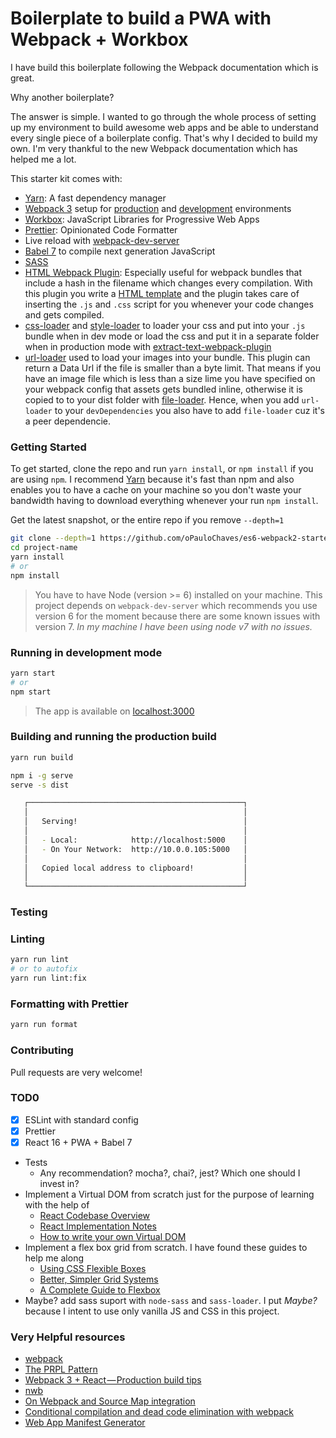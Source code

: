 # Boilerplate to build a PWA with Webpack + Workbox

I have build this boilerplate following the Webpack documentation which is great.

Why another boilerplate?

The answer is simple. I wanted to go through the whole process of setting up my environment to build
awesome web apps and be able to understand every single piece of a boilerplate config. That's why I
decided to build my own. I'm very thankful to the new Webpack documentation which has helped me a lot.

This starter kit comes with:

- [Yarn](https://yarnpkg.com/): A fast dependency manager
- [Webpack 3](https://webpack.js.org) setup for [production](./config/webpack.prod.js) and [development](./config/webpack.dev.js) environments
- [Workbox](https://workboxjs.org/): JavaScript Libraries for Progressive Web Apps
- [Prettier](https://github.com/prettier/prettier): Opinionated Code Formatter
- Live reload with [webpack-dev-server](https://github.com/webpack/webpack-dev-server)
- [Babel 7](https://babeljs.io/) to compile next generation JavaScript
- [SASS](http://sass-lang.com/)
- [HTML Webpack Plugin](https://github.com/ampedandwired/html-webpack-plugin): Especially useful for webpack bundles that include a hash in the filename which changes every compilation. With this plugin you write a [HTML template](./src/index.html) and the plugin takes care of inserting the `.js` and `.css` script for you whenever your code changes and gets compiled.
- [css-loader](https://github.com/webpack/css-loader) and [style-loader](https://github.com/webpack/style-loader) to loader your css and put into your `.js` bundle when in dev mode or load the css and put it in a separate folder when in production mode with [extract-text-webpack-plugin](https://github.com/webpack/extract-text-webpack-plugin)
- [url-loader](https://github.com/webpack/url-loader) used to load your images into your bundle. This plugin can return a Data Url if the file is smaller than a byte limit. That means if you have an image file which is less than a size lime you have specified on your webpack config that assets gets bundled inline, otherwise it is copied to to your dist folder with [file-loader](https://github.com/webpack/file-loader). Hence, when you add `url-loader` to your `devDependencies` you also have to add `file-loader` cuz it's a peer dependencie.

### Getting Started

To get started, clone the repo and run `yarn install`, or `npm install` if you are using `npm`. I recommend [Yarn](https://yarnpkg.com/) because it's fast than npm and also enables you to have a cache on your machine so you don't waste your bandwidth having to download everything whenever your run `npm install`.

Get the latest snapshot, or the entire repo if you remove `--depth=1`
```sh
git clone --depth=1 https://github.com/oPauloChaves/es6-webpack2-starter.git project-name
cd project-name
yarn install
# or
npm install
```

> You have to have Node (version >= 6) installed on your machine. This project depends on `webpack-dev-server` which recommends you use version 6 for the moment because there are some known issues with version 7. *In my machine I have been using node v7 with no issues.*

### Running in development mode
```sh
yarn start
# or
npm start 
```

> The app is available on [localhost:3000](http://localhost:3000)

### Building and running the production build
```sh
yarn run build

npm i -g serve
serve -s dist

   ┌────────────────────────────────────────────────┐
   │                                                │
   │   Serving!                                     │
   │                                                │
   │   - Local:            http://localhost:5000    │
   │   - On Your Network:  http://10.0.0.105:5000   │
   │                                                │
   │   Copied local address to clipboard!           │
   │                                                │
   └────────────────────────────────────────────────┘
```

### Testing


### Linting

```sh
yarn run lint
# or to autofix
yarn run lint:fix
```

### Formatting with Prettier

```sh
yarn run format
```

### Contributing

Pull requests are very welcome!

### TOD0

- [X] ESLint with standard config
- [X] Prettier
- [X] React 16 + PWA + Babel 7
- Tests
  - Any recommendation? mocha?, chai?, jest? Which one should I invest in?
- Implement a Virtual DOM from scratch just for the purpose of learning with the help of
  - [React Codebase Overview](https://facebook.github.io/react/contributing/codebase-overview.html)
  - [React Implementation Notes](https://facebook.github.io/react/contributing/implementation-notes.html)
  - [How to write your own Virtual DOM](https://medium.com/@deathmood/how-to-write-your-own-virtual-dom-ee74acc13060)
- Implement a flex box grid from scratch. I have found these guides to help me along
  - [Using CSS Flexible Boxes](https://developer.mozilla.org/en-US/docs/Web/CSS/CSS_Flexible_Box_Layout/Using_CSS_flexible_boxes)
  - [Better, Simpler Grid Systems](https://philipwalton.github.io/solved-by-flexbox/demos/grids/)
  - [A Complete Guide to Flexbox](https://css-tricks.com/snippets/css/a-guide-to-flexbox/)
- Maybe? add sass suport with `node-sass` and `sass-loader`. I put *Maybe?* because I intent to use only vanilla JS and CSS in this project.

### Very Helpful resources

- [webpack](https://webpack.js.org/)
- [The PRPL Pattern](https://developers.google.com/web/fundamentals/performance/prpl-pattern/)
- [Webpack 3 + React — Production build tips](https://medium.com/netscape/webpack-3-react-production-build-tips-d20507dba99a)
- [nwb](https://github.com/insin/nwb)
- [On Webpack and Source Map integration](https://lorefnon.me/2016/12/03/on-webpack-and-source-map-integration.html)
- [Conditional compilation and dead code elimination with webpack](https://www.thomann.io/blog/post/webpack_conditional_compilation_dead_code_elimination)
- [Web App Manifest Generator](https://app-manifest.firebaseapp.com/)
